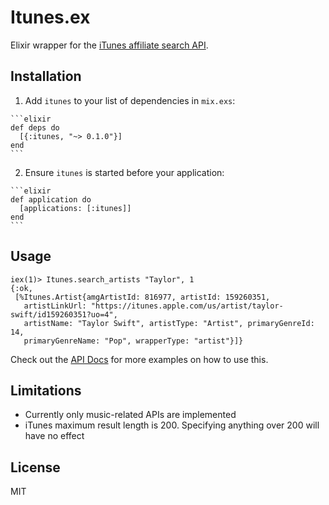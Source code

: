 # Itunes.ex

Elixir wrapper for the [iTunes affiliate search API](https://affiliate.itunes.apple.com/resources/documentation/itunes-store-web-service-search-api/). 

## Installation

  1. Add `itunes` to your list of dependencies in `mix.exs`:

    ```elixir
    def deps do
      [{:itunes, "~> 0.1.0"}]
    end
    ```

  2. Ensure `itunes` is started before your application:

    ```elixir
    def application do
      [applications: [:itunes]]
    end
    ```

## Usage

```
iex(1)> Itunes.search_artists "Taylor", 1
{:ok,
 [%Itunes.Artist{amgArtistId: 816977, artistId: 159260351,
   artistLinkUrl: "https://itunes.apple.com/us/artist/taylor-swift/id159260351?uo=4",
   artistName: "Taylor Swift", artistType: "Artist", primaryGenreId: 14,
   primaryGenreName: "Pop", wrapperType: "artist"}]}
```

Check out the [API Docs](https://hexdocs.pm/itunes/api-reference.html) for more examples on how to use this.

## Limitations
- Currently only music-related APIs are implemented
- iTunes maximum result length is 200. Specifying anything over 200 will have no effect

## License 

MIT
